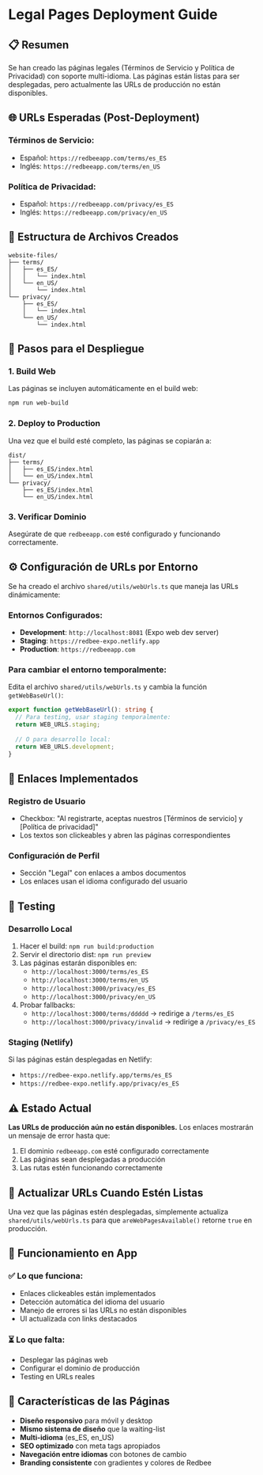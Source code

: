 # Legal Pages Deployment Guide

## 📋 Resumen

Se han creado las páginas legales (Términos de Servicio y Política de Privacidad) con soporte multi-idioma. Las páginas están listas para ser desplegadas, pero actualmente las URLs de producción no están disponibles.

## 🌐 URLs Esperadas (Post-Deployment)

### Términos de Servicio:
- Español: `https://redbeeapp.com/terms/es_ES`
- Inglés: `https://redbeeapp.com/terms/en_US`

### Política de Privacidad:
- Español: `https://redbeeapp.com/privacy/es_ES`
- Inglés: `https://redbeeapp.com/privacy/en_US`

## 📁 Estructura de Archivos Creados

```
website-files/
├── terms/
│   ├── es_ES/
│   │   └── index.html
│   └── en_US/
│       └── index.html
└── privacy/
    ├── es_ES/
    │   └── index.html
    └── en_US/
        └── index.html
```

## 🚀 Pasos para el Despliegue

### 1. Build Web
Las páginas se incluyen automáticamente en el build web:
```bash
npm run web-build
```

### 2. Deploy to Production
Una vez que el build esté completo, las páginas se copiarán a:
```
dist/
├── terms/
│   ├── es_ES/index.html
│   └── en_US/index.html
└── privacy/
    ├── es_ES/index.html
    └── en_US/index.html
```

### 3. Verificar Dominio
Asegúrate de que `redbeeapp.com` esté configurado y funcionando correctamente.

## ⚙️ Configuración de URLs por Entorno

Se ha creado el archivo `shared/utils/webUrls.ts` que maneja las URLs dinámicamente:

### Entornos Configurados:
- **Development**: `http://localhost:8081` (Expo web dev server)
- **Staging**: `https://redbee-expo.netlify.app`
- **Production**: `https://redbeeapp.com`

### Para cambiar el entorno temporalmente:
Edita el archivo `shared/utils/webUrls.ts` y cambia la función `getWebBaseUrl()`:

```typescript
export function getWebBaseUrl(): string {
  // Para testing, usar staging temporalmente:
  return WEB_URLS.staging;
  
  // O para desarrollo local:
  return WEB_URLS.development;
}
```

## 🔗 Enlaces Implementados

### Registro de Usuario
- Checkbox: "Al registrarte, aceptas nuestros [Términos de servicio] y [Política de privacidad]"
- Los textos son clickeables y abren las páginas correspondientes

### Configuración de Perfil
- Sección "Legal" con enlaces a ambos documentos
- Los enlaces usan el idioma configurado del usuario

## 🧪 Testing

### Desarrollo Local
1. Hacer el build: `npm run build:production`
2. Servir el directorio dist: `npm run preview` 
3. Las páginas estarán disponibles en:
   - `http://localhost:3000/terms/es_ES`
   - `http://localhost:3000/terms/en_US`
   - `http://localhost:3000/privacy/es_ES`
   - `http://localhost:3000/privacy/en_US`
4. Probar fallbacks:
   - `http://localhost:3000/terms/ddddd` → redirige a `/terms/es_ES`
   - `http://localhost:3000/privacy/invalid` → redirige a `/privacy/es_ES`

### Staging (Netlify)
Si las páginas están desplegadas en Netlify:
- `https://redbee-expo.netlify.app/terms/es_ES`
- `https://redbee-expo.netlify.app/privacy/es_ES`

## ⚠️ Estado Actual

**Las URLs de producción aún no están disponibles.** Los enlaces mostrarán un mensaje de error hasta que:

1. El dominio `redbeeapp.com` esté configurado correctamente
2. Las páginas sean desplegadas a producción
3. Las rutas estén funcionando correctamente

## 🔄 Actualizar URLs Cuando Estén Listas

Una vez que las páginas estén desplegadas, simplemente actualiza `shared/utils/webUrls.ts` para que `areWebPagesAvailable()` retorne `true` en producción.

## 📱 Funcionamiento en App

### ✅ Lo que funciona:
- Enlaces clickeables están implementados
- Detección automática del idioma del usuario  
- Manejo de errores si las URLs no están disponibles
- UI actualizada con links destacados

### ⏳ Lo que falta:
- Desplegar las páginas web
- Configurar el dominio de producción
- Testing en URLs reales

## 🎨 Características de las Páginas

- **Diseño responsivo** para móvil y desktop
- **Mismo sistema de diseño** que la waiting-list
- **Multi-idioma** (es_ES, en_US)
- **SEO optimizado** con meta tags apropiados
- **Navegación entre idiomas** con botones de cambio
- **Branding consistente** con gradientes y colores de Redbee
